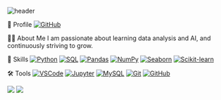 ![header](https://capsule-render.vercel.app/api?type=waving&color=gradient&height=200&text=Jiyeon's%20GitHub&fontSize=50&fontColor=ffffff)


🔗 Profile
[![GitHub](https://img.shields.io/badge/GitHub-181717?style=flat-square&logo=github&logoColor=white)](https://github.com/jiyeon22)



👩‍💻 About Me
I am passionate about learning data analysis and AI, and continuously striving to grow.



🚀 Skills
[![Python](https://img.shields.io/badge/Python-3776AB?style=flat-square&logo=python&logoColor=white)]()
[![SQL](https://img.shields.io/badge/SQL-4479A1?style=flat-square&logo=mysql&logoColor=white)]()
[![Pandas](https://img.shields.io/badge/Pandas-150458?style=flat-square&logo=pandas&logoColor=white)]()
[![NumPy](https://img.shields.io/badge/NumPy-013243?style=flat-square&logo=numpy&logoColor=white)]()
[![Seaborn](https://img.shields.io/badge/Seaborn-76B7B2?style=flat-square&logo=seaborn&logoColor=white)]()
[![Scikit-learn](https://img.shields.io/badge/Scikit--learn-F7931E?style=flat-square&logo=scikitlearn&logoColor=white)]()



🛠️ Tools
[![VSCode](https://img.shields.io/badge/VSCode-007ACC?style=flat-square&logo=visualstudiocode&logoColor=white)]()
[![Jupyter](https://img.shields.io/badge/Jupyter-F37626?style=flat-square&logo=jupyter&logoColor=white)]()
[![MySQL](https://img.shields.io/badge/MySQL-4479A1?style=flat-square&logo=mysql&logoColor=white)]()
[![Git](https://img.shields.io/badge/Git-F05032?style=flat-square&logo=git&logoColor=white)]()
[![GitHub](https://img.shields.io/badge/GitHub-181717?style=flat-square&logo=github&logoColor=white)]()




<img src="https://github-readme-stats.vercel.app/api?username=jiyeon22&theme=tokyonight&show_icons=true">
<img src="https://github-readme-stats.vercel.app/api/top-langs/?username=jiyeon22&layout=compact"><br><br>


<!--
**jiyeon22/jiyeon22** is a ✨ _special_ ✨ repository because its `README.md` (this file) appears on your GitHub profile.

Here are some ideas to get you started:

- 🔭 I’m currently working on ...
- 🌱 I’m currently learning ...
- 👯 I’m looking to collaborate on ...
- 🤔 I’m looking for help with ...
- 💬 Ask me about ...
- 📫 How to reach me: ...
- 😄 Pronouns: ...
- ⚡ Fun fact: ...
-->
